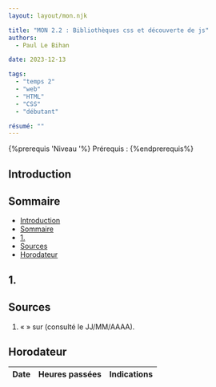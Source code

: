 ```yaml
---
layout: layout/mon.njk

title: "MON 2.2 : Bibliothèques css et découverte de js"
authors:
  - Paul Le Bihan

date: 2023-12-13

tags:
  - "temps 2"
  - "web"
  - "HTML"
  - "CSS"
  - "débutant"

résumé: ""
---
```


{%prerequis 'Niveau <!--insérer le niveau : débutant, ...-->'%}
Prérequis : <!--insérer les prérequis : aucun, html, css,...-->
{%endprerequis%}

<div id="introduction"></div>

## Introduction

<div id="sommaire"></div>

## Sommaire

- [Introduction](#introduction)
- [Sommaire](#sommaire)
- [1.](#1)
- [Sources](#sources)
- [Horodateur](#horodateur)

<div id=""></div>

## 1. 

<div id="sources"></div>

## Sources

<div id=""></div>

1. « []() » sur  (consulté le JJ/MM/AAAA). 

<div id="horodateur"></div>

## Horodateur 
| Date | Heures passées | Indications | 
| -------- | -------- |-------- |